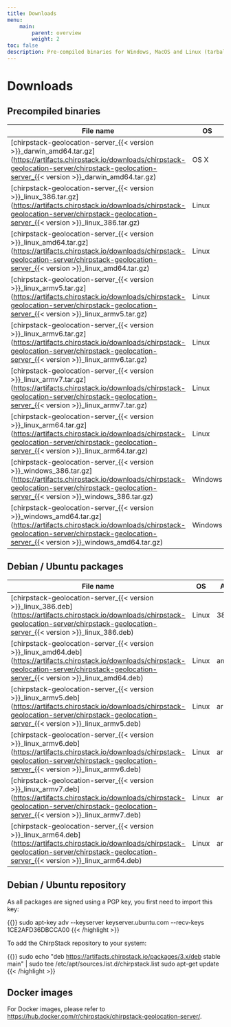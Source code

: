 ```yaml
---
title: Downloads
menu:
    main:
        parent: overview
        weight: 2
toc: false
description: Pre-compiled binaries for Windows, MacOS and Linux (tarball and Debian / Ubuntu packages).
---
```


# Downloads

## Precompiled binaries

| File name                                                                                                                                                                                        | OS      | Arch  |
| ------------------------------------------------------------------------------------------------------------------------------------------------------------------------------------------------ | ------- | ----- |
| [chirpstack-geolocation-server_{{< version >}}_darwin_amd64.tar.gz](https://artifacts.chirpstack.io/downloads/chirpstack-geolocation-server/chirpstack-geolocation-server_{{< version >}}_darwin_amd64.tar.gz)   | OS X    | amd64 |
| [chirpstack-geolocation-server_{{< version >}}_linux_386.tar.gz](https://artifacts.chirpstack.io/downloads/chirpstack-geolocation-server/chirpstack-geolocation-server_{{< version >}}_linux_386.tar.gz)         | Linux   | 386   |
| [chirpstack-geolocation-server_{{< version >}}_linux_amd64.tar.gz](https://artifacts.chirpstack.io/downloads/chirpstack-geolocation-server/chirpstack-geolocation-server_{{< version >}}_linux_amd64.tar.gz)     | Linux   | amd64 |
| [chirpstack-geolocation-server_{{< version >}}_linux_armv5.tar.gz](https://artifacts.chirpstack.io/downloads/chirpstack-geolocation-server/chirpstack-geolocation-server_{{< version >}}_linux_armv5.tar.gz)     | Linux   | armv5 |
| [chirpstack-geolocation-server_{{< version >}}_linux_armv6.tar.gz](https://artifacts.chirpstack.io/downloads/chirpstack-geolocation-server/chirpstack-geolocation-server_{{< version >}}_linux_armv6.tar.gz)     | Linux   | armv6 |
| [chirpstack-geolocation-server_{{< version >}}_linux_armv7.tar.gz](https://artifacts.chirpstack.io/downloads/chirpstack-geolocation-server/chirpstack-geolocation-server_{{< version >}}_linux_armv7.tar.gz)     | Linux   | armv7 |
| [chirpstack-geolocation-server_{{< version >}}_linux_arm64.tar.gz](https://artifacts.chirpstack.io/downloads/chirpstack-geolocation-server/chirpstack-geolocation-server_{{< version >}}_linux_arm64.tar.gz)     | Linux   | arm64 |
| [chirpstack-geolocation-server_{{< version >}}_windows_386.tar.gz](https://artifacts.chirpstack.io/downloads/chirpstack-geolocation-server/chirpstack-geolocation-server_{{< version >}}_windows_386.tar.gz)     | Windows | 386   |
| [chirpstack-geolocation-server_{{< version >}}_windows_amd64.tar.gz](https://artifacts.chirpstack.io/downloads/chirpstack-geolocation-server/chirpstack-geolocation-server_{{< version >}}_windows_amd64.tar.gz) | Windows | amd64 |

## Debian / Ubuntu packages

| File name                                                                                                                                                                              | OS      | Arch  |
| ---------------------------------------------------------------------------------------------------------------------------------------------------------------------------------------| ------- | ----- |
| [chirpstack-geolocation-server_{{< version >}}_linux_386.deb](https://artifacts.chirpstack.io/downloads/chirpstack-geolocation-server/chirpstack-geolocation-server_{{< version >}}_linux_386.deb)     | Linux   | 386   |
| [chirpstack-geolocation-server_{{< version >}}_linux_amd64.deb](https://artifacts.chirpstack.io/downloads/chirpstack-geolocation-server/chirpstack-geolocation-server_{{< version >}}_linux_amd64.deb) | Linux   | amd64 |
| [chirpstack-geolocation-server_{{< version >}}_linux_armv5.deb](https://artifacts.chirpstack.io/downloads/chirpstack-geolocation-server/chirpstack-geolocation-server_{{< version >}}_linux_armv5.deb) | Linux   | arm   |
| [chirpstack-geolocation-server_{{< version >}}_linux_armv6.deb](https://artifacts.chirpstack.io/downloads/chirpstack-geolocation-server/chirpstack-geolocation-server_{{< version >}}_linux_armv6.deb) | Linux   | arm   |
| [chirpstack-geolocation-server_{{< version >}}_linux_armv7.deb](https://artifacts.chirpstack.io/downloads/chirpstack-geolocation-server/chirpstack-geolocation-server_{{< version >}}_linux_armv7.deb) | Linux   | arm   |
| [chirpstack-geolocation-server_{{< version >}}_linux_arm64.deb](https://artifacts.chirpstack.io/downloads/chirpstack-geolocation-server/chirpstack-geolocation-server_{{< version >}}_linux_arm64.deb) | Linux   | arm64 |

## Debian / Ubuntu repository

As all packages are signed using a PGP key, you first need to import this key:

{{<highlight bash>}}
sudo apt-key adv --keyserver keyserver.ubuntu.com --recv-keys 1CE2AFD36DBCCA00
{{< /highlight >}}

To add the ChirpStack repository to your system:

{{<highlight bash>}}
sudo echo "deb https://artifacts.chirpstack.io/packages/3.x/deb stable main" | sudo tee /etc/apt/sources.list.d/chirpstack.list
sudo apt-get update
{{< /highlight >}}

## Docker images

For Docker images, please refer to https://hub.docker.com/r/chirpstack/chirpstack-geolocation-server/.
